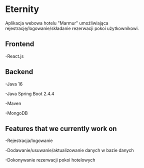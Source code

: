 <h1>Eternity</h1>
Aplikacja webowa hotelu "Marmur" umożliwiająca rejestrację/logowanie/składanie rezerwacji pokoi użytkownikowi.

<h2>Frontend</h2>
-React.js
<h2>Backend</h2>

-Java 16

-Java Spring Boot 2.4.4

-Maven

-MongoDB
<h2>Features that we currently work on</h2>

-Rejestracja/logowanie

-Dodawanie/usuwanie/aktualizowanie danych w bazie danych

-Dokonywanie rezerwacji pokoi hotelowych
